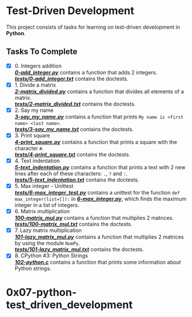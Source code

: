  # Test-Driven Development

This project consists of tasks for learning on test-driven development in **Python**.

## Tasks To Complete

+ [x] 0\. Integers addition <br/>_**[0-add_integer.py](0-add_integer.py)**_  contains a function that adds 2 integers. <br/>_**[tests/0-add_integer.txt](tests/0-add_integer.txt)**_ contains the doctests.
+ [x] 1\. Divide a matrix <br/>_**[2-matrix_divided.py](2-matrix_divided.py)**_  contains a function that divides all elements of a matrix. <br/>_**[tests/2-matrix_divided.txt](tests/2-matrix_divided.txt)**_ contains the doctests.
+ [x] 2\. Say my name <br/>_**[3-say_my_name.py](3-say_my_name.py)**_  contains a function that prints `My name is <first name> <last name>`. <br/>_**[tests/3-say_my_name.txt](tests/3-say_my_name.txt)**_ contains the doctests.
+ [x] 3\. Print square <br/>_**[4-print_square.py](4-print_square.py)**_  contains a function that prints a square with the character `#`. <br/>_**[tests/4-print_square.txt](tests/4-print_square.txt)**_ contains the doctests.
+ [x] 4\. Text indentation <br/>_**[5-text_indentation.py](5-text_indentation.py)**_  contains a function that prints a text with 2 new lines after each of these characters: `.`, `?` and `:`. <br/>_**[tests/5-text_indentation.txt](tests/5-text_indentation.txt)**_ contains the doctests.
+ [x] 5\. Max integer - Unittest <br/>_**[tests/6-max_integer_test.py](tests/6-max_integer_test.py)**_  contains a unittest for the function `def max_integer(list=[]):` in _**[6-max_integer.py](6-max_integer.py)**_, which finds the maximum integer in a list of integers.
+ [x] 6\. Matrix multiplication <br/>_**[100-matrix_mul.py](100-matrix_mul.py)**_  contains a function that multiplies 2 matrices. <br/>_**[tests/100-matrix_mul.txt](tests/100-matrix_mul.txt)**_ contains the doctests.
+ [x] 7\. Lazy matrix multiplication <br/>_**[101-lazy_matrix_mul.py](101-lazy_matrix_mul.py)**_  contains a function that multiplies 2 matrices by using the module `NumPy`. <br/>_**[tests/101-lazy_matrix_mul.txt](tests/101-lazy_matrix_mul.txt)**_ contains the doctests.
+ [x] 8\. CPython #3: Python Strings <br/>_**[102-python.c](102-python.c)**_  contains a function that prints some information about Python strings.
# 0x07-python-test_driven_development

